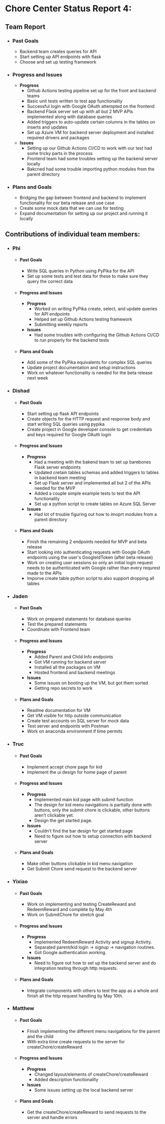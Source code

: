 # Chore Center Status Report 4:

## Team Report
- ### Past Goals
    - Backend team creates queries for API
    - Start setting up API endpoints with flask
    - Choose and set up testing framework

- ### Progress and Issues
    - **Progress**
        - Github Actions testing pipeline set up for the front and backend teams
        - Basic unit tests written to test app functionality
        - Successful login with Google OAuth attempted on the frontend
        - Backend Flask server set up with all but 2 MVP APIs implemented along with database queries
        - Added triggers to auto-update certain columns in the tables on inserts and updates
        - Set up Azure VM for backend server deployment and installed required drivers and packages
    - **Issues**
        - Setting up our Github Actions CI/CD to work with our test had some tricky parts in the process
        - Frontend team had some troubles setting up the backend server locally
        - Bakcned had some trouble importing python modules from the parent directory

- ### Plans and Goals
    - Bridging the gap between frontend and backend to implement functionality for our beta release and use case
    - Create some mock data that we can use for testing
    - Expand documentation for setting up our project and running it locally


## Contributions of individual team members:

- ### Phi
    - #### Past Goals
        - Write SQL queries in Python using PyPika for the API
        - Set up some tests and test data for these to make sure they query the correct data

    - #### Progress and Issues
        - **Progress**
            - Worked on writing PyPika create, select, and update queries for API endpoints
            - Helped set up Github Actions testing framework
            - Submitting weekly reports
        - **Issues**
            - Had some troubles with configuring the Github Actions CI/CD to run properly for the backend tests
    
    - #### Plans and Goals
        - Add some of the PyPika equivalents for complex SQL queries
        - Update project documentation and setup instructions
        - Work on whatever functionality is needed for the beta release next week

- ### Dishad
    - #### Past Goals
        - Start setting up flask API endpoints
        - Create objects for the HTTP request and response body and start writing SQL queries using pypika 
        - Create project in Google developer console to get credentials and keys required for Google OAuth login

    - #### Progress and Issues
        - **Progress**
            - Had a meeting with the bakend team to set up barebones Flask server endpoints
            - Updated cretain tables schemas and added triggers to tables in backend team meeting
            - Set up Flask server and implemented all but 2 of the APIs needed for the MVP
            - Added a couple simple example tests to test the API functionality
            - Set up a python script to create tables on Azure SQL Server
        - **Issues**
            - Had lot of trouble figuring out how to imoprt modules from a parent directory
    
    - #### Plans and Goals
        - Finish the remaining 2 endpoints needed for MVP and beta release
        - Start looking into authenticating requests with Google OAuth endpoints using the user's GoogleIdToken (after beta release)
        - Work on creating user sessions so only an initial login request needs to be authenticated with Google rather than every requrest made to the APIs 
        - Imporve create table python script to also support dropping all tables

- ### Jaden
    - #### Past Goals
        - Work on prepared statements for database queries
        - Test the prepared statements
        - Coordinate with Frontend team

    - #### Progress and Issues
        - **Progress**
            - Added Parent and Child Info endpoints
            - Got VM running for backend server
            - Installed all the packages on VM
            - Hosted frontend and backend meetings
        - **Issues**
            - Some issues on booting up the VM, but got them sorted
            - Getting repo secrets to work

    - #### Plans and Goals
        - Readme documentation for VM
        - Get VM visible for http outside communication
        - Create test accounts on SQL server for mock data
        - Test server and endpoints with Postman
        - Work on anaconda environment if time permits

- ### Truc
    - #### Past Goals
         - Implement accept chore page for kid
        - Implement the ui design for home page of parent

    - #### Progress and Issues
        - **Progress**
            - Implemented main kid page with submit function
            - The design for kid menu navigations is partially done with buttons, only the submit chore is clickable, other buttons aren’t clickable yet. 
            - Design the get started page.
        - **Issues**
            - Couldn’t find the bar design for get started page
            - Need to figure out how to setup connection with backend server
    
    - #### Plans and Goals
        - Make other buttons clickable in kid menu navigation
        - Get Submit Chore send request to the backend server

- ### Yixiao
    - #### Past Goals
        - Work on implementing and testing CreateReward and RedeemReward and complete by May 4th
        - Work on SubmitChore for stretch goal

    - #### Progress and Issues
        - **Progress**
            - Implemented RedeemReward Activity and signup Activity.
            - Separated parent/kid login -> signup -> navigation routines.
            - Got Google authentication working.
        - **Issues**
            - Need to figure out how to set up the backend server and do integration testing through http requests.
    
    - #### Plans and Goals
        - Integrate components with others to test the app as a whole and finish all the http request handling by May 10th.

- ### Matthew
    - #### Past Goals
        - Finish implementing the different menu navigations for the parent and the child
        - With extra time create requests to the server for createChore/createReward

    - #### Progress and Issues
        - **Progress**
            - Changed layout/elements of createChore/createReward
            - Added description functionality
        - **Issues**
            - Some issues setting up the local backend server

    - #### Plans and Goals
        - Get the createChore/createReward to send requests to the server and handle errors
